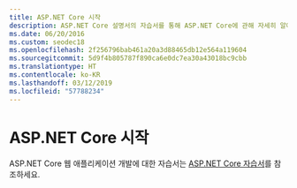 ```yaml
---
title: ASP.NET Core 시작
description: ASP.NET Core 설명서의 자습서를 통해 ASP.NET Core에 관해 자세히 알아보세요.
ms.date: 06/20/2016
ms.custom: seodec18
ms.openlocfilehash: 2f256796bab461a20a3d88465db12e564a119604
ms.sourcegitcommit: 5d9f4b805787f890ca6e0dc7ea30a43018bc9cbb
ms.translationtype: HT
ms.contentlocale: ko-KR
ms.lasthandoff: 03/12/2019
ms.locfileid: "57788234"
---
```

# <a name="get-started-with-aspnet-core"></a>ASP.NET Core 시작

ASP.NET Core 웹 애플리케이션 개발에 대한 자습서는 [ASP.NET Core 자습서](/aspnet/core/tutorials)를 참조하세요.
